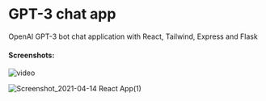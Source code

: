 # GPT-3 chat app

OpenAI GPT-3 bot chat application with React, Tailwind, Express and Flask

#### Screenshots: 
![video](https://user-images.githubusercontent.com/48069158/114811747-faa63900-9dae-11eb-8eed-285e9810ea22.gif)

![Screenshot_2021-04-14 React App(1)](https://user-images.githubusercontent.com/48069158/114765305-4d5b0300-9d65-11eb-93d5-18b7675b2451.png)

